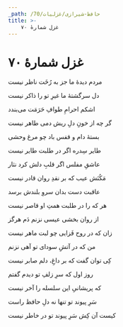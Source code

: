```yaml
---
_path: /حافظ-شیرازی/غزلیات/70
title: >-
    غزل شمارهٔ ۷۰
---
```

# غزل شمارهٔ ۷۰

<div class="b" id="bn1"><div class="m1"><p>مردم دیدهٔ ما جز به رُخَت ناظر نیست</p></div>
<div class="m2"><p>دل سرگشتهٔ ما غیرِ تو را ذاکر نیست</p></div></div>
<div class="b" id="bn2"><div class="m1"><p>اشکم احرامِ طوافِ حَرَمَت می‌بندد</p></div>
<div class="m2"><p>گر چه از خونِ دلِ ریش دمی طاهر نیست</p></div></div>
<div class="b" id="bn3"><div class="m1"><p>بستهٔ دام و قفس باد چو مرغ وحشی</p></div>
<div class="m2"><p>طایر سِدره اگر در طلبت طایر نیست</p></div></div>
<div class="b" id="bn4"><div class="m1"><p>عاشقِ مفلس اگر قلبِ دلش کرد نثار</p></div>
<div class="m2"><p>مَکُنَش عیب که بر نقدِ روان قادر نیست</p></div></div>
<div class="b" id="bn5"><div class="m1"><p>عاقبت دست بدان سروِ بلندش برسد</p></div>
<div class="m2"><p>هر که را در طلبت همتِ او قاصر نیست</p></div></div>
<div class="b" id="bn6"><div class="m1"><p>از روان بخشی عیسی نزنم دَم هرگز</p></div>
<div class="m2"><p>زان که در روح فَزایی چو لبت ماهر نیست</p></div></div>
<div class="b" id="bn7"><div class="m1"><p>من که در آتشِ سودای تو آهی نزنم</p></div>
<div class="m2"><p>کِی توان گفت که بر داغِ، دلم صابر نیست</p></div></div>
<div class="b" id="bn8"><div class="m1"><p>روز اول که سرِ زلفِ تو دیدم گفتم</p></div>
<div class="m2"><p>که پریشانیِ این سلسله را آخر نیست</p></div></div>
<div class="b" id="bn9"><div class="m1"><p>سَرِ پیوند تو تنها نه دلِ حافظ راست</p></div>
<div class="m2"><p>کیست آن کِش سَرِ پیوند تو در خاطر نیست</p></div></div>
